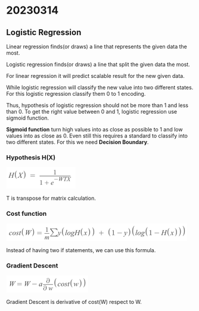 # 20230314
## Logistic Regression
Linear regression finds(or draws) a line that represents the given data the most.

Logistic regression finds(or draws) a line that split the given data the most.

For linear regression it will predict scalable result for the new given data.

While logistic regression will classify the new value into two different states.
For this logistic regression classify them 0 to 1 encoding. 

Thus, hypothesis of logistic regression should not be more than 1 and less than 0. To get the right value between 0 and 1, logistic regression use sigmoid function.

**Sigmoid function** turn high values into as close as possible to 1 and low values into as close as 0.
Even still this requires a standard to classify into two different states. For this we need **Decision Boundary**.

### Hypothesis H(X)
![](pictures/hypothesis_lr.png)

T is transpose for matrix calculation.

### Cost function
![](pictures/cost_lr.png)

Instead of having two if statements, we can use this formula.

### Gradient Descent
![](pictures/gradient_descent_lr.png)

Gradient Descent is derivative of cost(W) respect to W.
